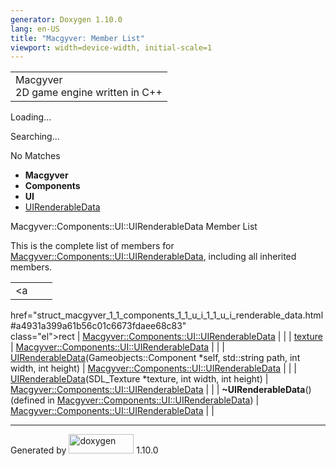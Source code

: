 ```yaml
---
generator: Doxygen 1.10.0
lang: en-US
title: "Macgyver: Member List"
viewport: width=device-width, initial-scale=1
---
```


<div id="top">

<div id="titlearea">

<table data-cellspacing="0" data-cellpadding="0">
<colgroup>
<col style="width: 100%" />
</colgroup>
<tbody>
<tr id="projectrow" class="odd">
<td id="projectalign"><div id="projectname">
Macgyver
</div>
<div id="projectbrief">
2D game engine written in C++
</div></td>
</tr>
</tbody>
</table>

</div>

<div id="main-nav">

</div>

<div id="MSearchSelectWindow"
onmouseover="return searchBox.OnSearchSelectShow()"
onmouseout="return searchBox.OnSearchSelectHide()"
onkeydown="return searchBox.OnSearchSelectKey(event)">

</div>

<div id="MSearchResultsWindow">

<div id="MSearchResults">

<div class="SRPage">

<div id="SRIndex">

<div id="SRResults">

</div>

<div id="Loading" class="SRStatus">

Loading...

</div>

<div id="Searching" class="SRStatus">

Searching...

</div>

<div id="NoMatches" class="SRStatus">

No Matches

</div>

</div>

</div>

</div>

</div>

<div id="nav-path" class="navpath">

- **Macgyver**
- **Components**
- **UI**
- <a
  href="struct_macgyver_1_1_components_1_1_u_i_1_1_u_i_renderable_data.html"
  class="el">UIRenderableData</a>

</div>

</div>

<div class="header">

<div class="headertitle">

<div class="title">

Macgyver::Components::UI::UIRenderableData Member List

</div>

</div>

</div>

<div class="contents">

This is the complete list of members for <a
href="struct_macgyver_1_1_components_1_1_u_i_1_1_u_i_renderable_data.html"
class="el">Macgyver::Components::UI::UIRenderableData</a>, including all
inherited members.

|                                                                                                              |                                                                            |     |
|--------------------------------------------------------------------------------------------------------------|----------------------------------------------------------------------------|-----|
| <a                                                                                                           
 href="struct_macgyver_1_1_components_1_1_u_i_1_1_u_i_renderable_data.html#a4931a399a61b56c01c6673fdaee68c83"  
 class="el">rect</a>                                                                                           | <a                                                                         
                                                                                                                href="struct_macgyver_1_1_components_1_1_u_i_1_1_u_i_renderable_data.html"  
                                                                                                                class="el">Macgyver::Components::UI::UIRenderableData</a>                   |     |
| <a                                                                                                           
 href="struct_macgyver_1_1_components_1_1_u_i_1_1_u_i_renderable_data.html#a64148e4cf2ef7c50c46002a1b9497a79"  
 class="el">texture</a>                                                                                        | <a                                                                         
                                                                                                                href="struct_macgyver_1_1_components_1_1_u_i_1_1_u_i_renderable_data.html"  
                                                                                                                class="el">Macgyver::Components::UI::UIRenderableData</a>                   |     |
| <a                                                                                                           
 href="struct_macgyver_1_1_components_1_1_u_i_1_1_u_i_renderable_data.html#adda11435b582563ef2d2192757add8b9"  
 class="el">UIRenderableData</a>(Gameobjects::Component \*self, std::string path, int width, int height)       | <a                                                                         
                                                                                                                href="struct_macgyver_1_1_components_1_1_u_i_1_1_u_i_renderable_data.html"  
                                                                                                                class="el">Macgyver::Components::UI::UIRenderableData</a>                   |     |
| <a                                                                                                           
 href="struct_macgyver_1_1_components_1_1_u_i_1_1_u_i_renderable_data.html#a3a62718be00f907a849eec8efcbd61b1"  
 class="el">UIRenderableData</a>(SDL_Texture \*texture, int width, int height)                                 | <a                                                                         
                                                                                                                href="struct_macgyver_1_1_components_1_1_u_i_1_1_u_i_renderable_data.html"  
                                                                                                                class="el">Macgyver::Components::UI::UIRenderableData</a>                   |     |
| **~UIRenderableData**() (defined in <a                                                                       
 href="struct_macgyver_1_1_components_1_1_u_i_1_1_u_i_renderable_data.html"                                    
 class="el">Macgyver::Components::UI::UIRenderableData</a>)                                                    | <a                                                                         
                                                                                                                href="struct_macgyver_1_1_components_1_1_u_i_1_1_u_i_renderable_data.html"  
                                                                                                                class="el">Macgyver::Components::UI::UIRenderableData</a>                   |     |

</div>

------------------------------------------------------------------------

<span class="small">Generated
by [<img src="doxygen.svg" class="footer" width="104" height="31"
alt="doxygen" />](https://www.doxygen.org/index.html) 1.10.0</span>
